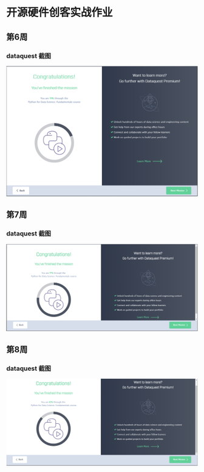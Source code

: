 # 开源硬件创客实战作业
## 第6周
### dataquest 截图

![](https://github.com/ophwsjtu18/ohw19f/blob/master/student/ykq/lesson2.PNG)

## 第7周
### dataquest 截图

![](https://github.com/ophwsjtu18/ohw19f/blob/master/student/ykq/lesson7.PNG)

## 第8周
### dataquest 截图

![](https://github.com/ophwsjtu18/ohw19f/blob/master/student/ykq/lesson8.PNG)
